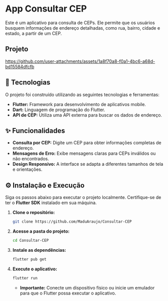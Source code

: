 # App Consultar CEP
Este é um aplicativo para consulta de CEPs. Ele permite que os usuários busquem informações de endereço detalhadas, como rua, bairro, cidade e estado, a partir de um CEP.

## Projeto
https://github.com/user-attachments/assets/1a8f70a8-f0a1-4bc6-a68d-bd15584dfcfb

## 🚀 Tecnologias

O projeto foi construído utilizando as seguintes tecnologias e ferramentas:

  * **Flutter:** Framework para desenvolvimento de aplicativos mobile.
  * **Dart:** Linguagem de programação do Flutter.
  * **API de CEP:** Utiliza uma API externa para buscar os dados de endereço.

## ✨ Funcionalidades

  * **Consulta por CEP:** Digite um CEP para obter informações completas de endereço.
  * **Mensagens de Erro:** Exibe mensagens claras para CEPs inválidos ou não encontrados.
  * **Design Responsivo:** A interface se adapta a diferentes tamanhos de tela e orientações.

## ⚙️ Instalação e Execução

Siga os passos abaixo para executar o projeto localmente. Certifique-se de ter o **Flutter SDK** instalado em sua máquina.

1.  **Clone o repositório:**

    ```bash
    git clone https://github.com/MaduAraujo/Consultar-CEP
    ```

2.  **Acesse a pasta do projeto:**

    ```bash
    cd Consultar-CEP
    ```

3.  **Instale as dependências:**

    ```bash
    flutter pub get
    ```

4.  **Execute o aplicativo:**

    ```bash
    flutter run
    ```

      * **Importante:** Conecte um dispositivo físico ou inicie um emulador para que o Flutter possa executar o aplicativo.
